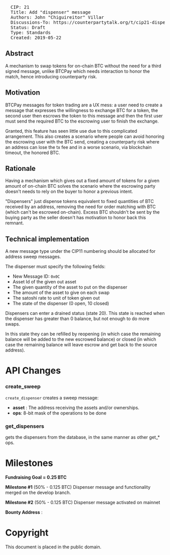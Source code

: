 <pre>
  CIP: 21
  Title: Add "dispenser" message
  Authors: John "Chiguireitor" Villar
  Discussions-To: https://counterpartytalk.org/t/cip21-dispensers/5488?u=chiguireitor
  Status: Draft
  Type: Standards
  Created: 2019-05-22
</pre>

## Abstract ##

A mechanism to swap tokens for on-chain BTC without the need for a third signed
message, unlike BTCPay which needs interaction to honor the match, hence
introducing counterparty risk.

## Motivation ##

BTCPay messages for token trading are a UX mess: a user need to create a message
that expresses the willingness to exchange BTC for a token, the second user then
escrows the token to this message and then the first user must send the required
BTC to the escrowing user to finish the exchange.

Granted, this feature has seen little use due to this complicated arrangement.
This also creates a scenario where people can avoid honoring the escrowing user
with the BTC send, creating a counterparty risk where an address can lose the
tx fee and in a worse scenario, via blockchain timeout, the honored BTC.

## Rationale ##

Having a mechanism which gives out a fixed amount of tokens for a given amount
of on-chain BTC solves the scenario where the escrowing party doesn't needs to
rely on the buyer to honor a previous intent.

"Dispensers" just dispense tokens equivalent to fixed quantities of BTC received
by an address, removing the need for order matching with BTC (which can't be
escrowed on-chain). Excess BTC shouldn't be sent by the buying party as the
seller doesn't has motivation to honor back this remnant.

## Technical implementation ##

A new message type under the CIP11 numbering should be allocated for address
sweep messages.

The dispenser must specify the following fields:

  * New Message ID: ````0x0C````
  * Asset Id of the given out asset
  * The given quantity of the asset to put on the dispenser
  * The amount of the asset to give on each swap
  * The satoshi rate to unit of token given out
  * The state of the dispenser (0 open, 10 closed)

Dispensers can enter a drained status (state 20). This state is reached when the
dispenser has greater than 0 balance, but not enough to do more swaps.

In this state they can be refilled by reopening (in which case the remaining
balance will be added to the new escrowed balance) or closed (in which case the
remaining balance will leave escrow and get back to the source address).

# API Changes

### create_sweep

`create_dispenser` creates a sweep message:

 * **asset** : The address receiving the assets and/or ownerships.
 * **ops**: 8-bit mask of the operations to be done

### get_dispensers

gets the dispensers from the database, in the same manner as other get_* ops.

# Milestones

**Fundraising Goal = 0.25 BTC**

**Milestone #1** (50% - 0.125 BTC)
Dispenser message and functionality merged on the develop branch.

**Milestone #2** (50% - 0.125 BTC)
Dispenser message activated on mainnet

**Bounty Address** :

# Copyright

This document is placed in the public domain.
